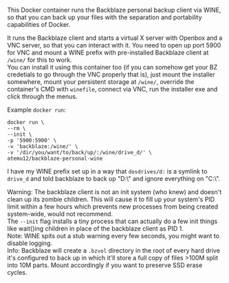 This Docker container runs the Backblaze personal backup client via WINE, so that you can back up your files with the separation and portability capabilities of Docker.

It runs the Backblaze client and starts a virtual X server with Openbox and a VNC server, so that you can interact with it.
You need to open up port 5900 for VNC and mount a WINE prefix with pre-installed Backblaze client at `/wine/` for this to work.  
You can install it using this container too (if you can somehow get your BZ credetials to go through the VNC properly that is), just mount the installer somewhere, mount your persistent storage at `/wine/`, override the container's CMD with `winefile`, connect via VNC, run the installer exe and click through the menus.

Example `docker run`:

    docker run \
    --rm \
    --init \
    -p '5900:5900' \
    -v 'backblaze:/wine/' \
    -v '/dir/you/want/to/back/up/:/wine/drive_d/' \
    atemu12/backblaze-personal-wine

I have my WINE prefix set up in a way that `dosdrives/d:` is a symlink to `drive_d` and told backblaze to back up "D:\\" and ignore everything on "C:\\".

Warning: The backblaze client is not an init system (who knew) and doesn't clean up its zombie children. This will cause it to fill up your system's PID limit within a few hours which prevents new processes from being created system-wide, would not recommend.  
The `--init` flag installs a tiny process that can actually do a few init things like wait()ing children in place of the backblaze client as PID 1.  
Note: WINE spits out a stub warning every few seconds, you might want to disable logging.  
Info: Backblaze will create a `.bzvol` directory in the root of every hard drive it's configured to back up in which it'll store a full copy of files >100M split into 10M parts. Mount accordingly if you want to preserve SSD erase cycles.
